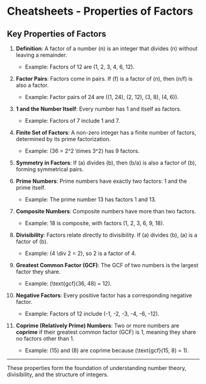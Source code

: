# Cheatsheets - Properties of Factors

## Key Properties of Factors

1. **Definition**: A factor of a number \(n\) is an integer that divides \(n\) without leaving a remainder.

    - Example: Factors of 12 are \(1, 2, 3, 4, 6, 12\).

2. **Factor Pairs**: Factors come in pairs. If \(f\) is a factor of \(n\), then \(n/f\) is also a factor.

    - Example: Factor pairs of 24 are \((1, 24), (2, 12), (3, 8), (4, 6)\).

3. **1 and the Number Itself**: Every number has 1 and itself as factors.

    - Example: Factors of 7 include 1 and 7.

4. **Finite Set of Factors**: A non-zero integer has a finite number of factors, determined by its prime factorization.

    - Example: \(36 = 2^2 \times 3^2\) has 9 factors.

5. **Symmetry in Factors**: If \(a\) divides \(b\), then \(b/a\) is also a factor of \(b\), forming symmetrical pairs.

6. **Prime Numbers**: Prime numbers have exactly two factors: 1 and the prime itself.

    - Example: The prime number 13 has factors 1 and 13.

7. **Composite Numbers**: Composite numbers have more than two factors.

    - Example: 18 is composite, with factors \(1, 2, 3, 6, 9, 18\).

8. **Divisibility**: Factors relate directly to divisibility. If \(a\) divides \(b\), \(a\) is a factor of \(b\).

    - Example: \(4 \div 2 = 2\), so 2 is a factor of 4.

9. **Greatest Common Factor (GCF)**: The GCF of two numbers is the largest factor they share.

    - Example: \(\text{gcf}(36, 48) = 12\).

10. **Negative Factors**: Every positive factor has a corresponding negative factor.

    - Example: Factors of 12 include \(-1, -2, -3, -4, -6, -12\).

11. **Coprime (Relatively Prime) Numbers**: Two or more numbers are **coprime** if their greatest common factor (GCF) is 1, meaning they share no factors other than 1.
    - Example: \(15\) and \(8\) are coprime because \(\text{gcf}(15, 8) = 1\).

---

These properties form the foundation of understanding number theory, divisibility, and the structure of integers.